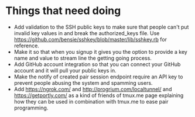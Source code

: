 # Things that need doing

* Add validation to the SSH public keys to make sure that people can't put
  invalid key values in and break the authorized_keys file. Use
  https://github.com/bensie/sshkey/blob/master/lib/sshkey.rb for reference.
* Make it so that when you signup it gives you the option to provide a key
  name and value to stream line the getting going process.
* Add GitHub account integration so that you can connect your GitHub account
  and it will pull your public keys in.
* Make the notify of created pair session endpoint require an API key to
  prevent people abusing the system and spamming users.
* Add https://ngrok.com/ and http://progrium.com/localtunnel/ and
  https://getportly.com/ as a kind of friends of tmux.me page explaining how
  they can be used in combination with tmux.me to ease pair programming.

